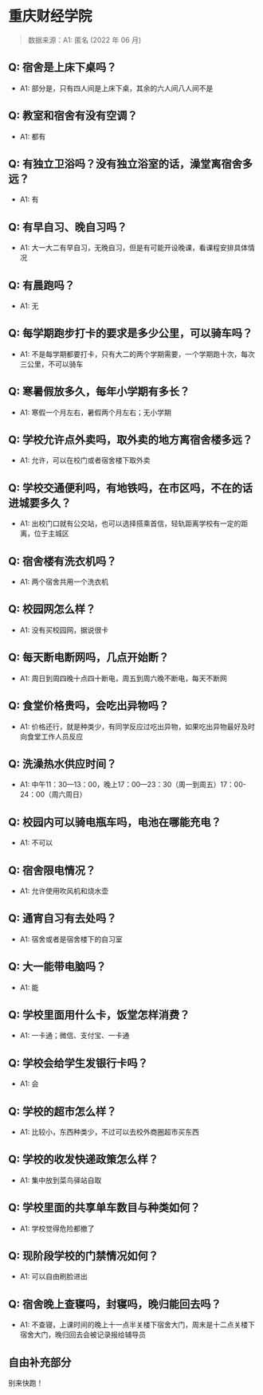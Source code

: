 # 重庆财经学院

> 数据来源：A1: 匿名 (2022 年 06 月)

## Q: 宿舍是上床下桌吗？

- A1: 部分是，只有四人间是上床下桌，其余的六人间八人间不是

## Q: 教室和宿舍有没有空调？

- A1: 都有

## Q: 有独立卫浴吗？没有独立浴室的话，澡堂离宿舍多远？

- A1: 有

## Q: 有早自习、晚自习吗？

- A1: 大一大二有早自习，无晚自习，但是有可能开设晚课，看课程安排具体情况

## Q: 有晨跑吗？

- A1: 无

## Q: 每学期跑步打卡的要求是多少公里，可以骑车吗？

- A1: 不是每学期都要打卡，只有大二的两个学期需要，一个学期跑十次，每次三公里，不可以骑车

## Q: 寒暑假放多久，每年小学期有多长？

- A1: 寒假一个月左右，暑假两个月左右；无小学期

## Q: 学校允许点外卖吗，取外卖的地方离宿舍楼多远？

- A1: 允许，可以在校门或者宿舍楼下取外卖

## Q: 学校交通便利吗，有地铁吗，在市区吗，不在的话进城要多久？

- A1: 出校门口就有公交站，也可以选择搭乘首信，轻轨距离学校有一定的距离，位于主城区

## Q: 宿舍楼有洗衣机吗？

- A1: 两个宿舍共用一个洗衣机

## Q: 校园网怎么样？

- A1: 没有买校园网，据说很卡

## Q: 每天断电断网吗，几点开始断？

- A1: 周日到周四晚十点四十断电，周五到周六晚不断电，每天不断网

## Q: 食堂价格贵吗，会吃出异物吗？

- A1: 价格还行，就是种类少，有同学反应过吃出异物，如果吃出异物最好及时向食堂工作人员反应

## Q: 洗澡热水供应时间？

- A1: 中午11：30—13：00，晚上17：00—23：30（周一到周五）17：00-24：00（周六周日）

## Q: 校园内可以骑电瓶车吗，电池在哪能充电？

- A1: 不可以

## Q: 宿舍限电情况？

- A1: 允许使用吹风机和烧水壶

## Q: 通宵自习有去处吗？

- A1: 宿舍或者是宿舍楼下的自习室

## Q: 大一能带电脑吗？

- A1: 能

## Q: 学校里面用什么卡，饭堂怎样消费？

- A1: 一卡通；微信、支付宝、一卡通

## Q: 学校会给学生发银行卡吗？

- A1: 会

## Q: 学校的超市怎么样？

- A1: 比较小，东西种类少，不过可以去校外商圈超市买东西

## Q: 学校的收发快递政策怎么样？

- A1: 集中放到菜鸟驿站自取

## Q: 学校里面的共享单车数目与种类如何？

- A1: 学校觉得危险都撤了

## Q: 现阶段学校的门禁情况如何？

- A1: 可以自由刷脸进出

## Q: 宿舍晚上查寝吗，封寝吗，晚归能回去吗？

- A1: 不查寝，上课时间的晚上十一点半关楼下宿舍大门，周末是十二点关楼下宿舍大门，晚归回去会被记录报给辅导员

## 自由补充部分

别来快跑！